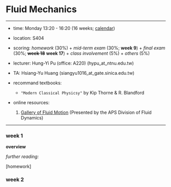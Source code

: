 # Fluid Mechanics
---

- time: Monday 13:20 - 16:20 (16 weeks; [calendar](/lecture/GR_pdf/2020calendar.pdf))

- location: S404 

- scoring: *homework* (30%) + *mid-term exam* (30%; **week 9**) + *final exam* (30%; **~~week 18~~** **week 17**) + *class involvement* (5%) + *others* (5%)

- lecturer: Hung-Yi Pu (office: A220)
(hypu_at_ntnu.edu.tw)

- TA: Hsiang-Yu Huang
(siangyu1016_at_gate.sinica.edu.tw)



- recommand textbooks: 

  - `"Modern Classical Physicsy"` by Kip Thorne & R. Blandford 
  



- online resources:
  1. [Gallery of Fluid Motion](https://gfm.aps.org/meetings?) (Presented by the APS Division of Fluid Dynamics)


---
### week 1
**overview**

*further reading:*


[homework]

### week 2


